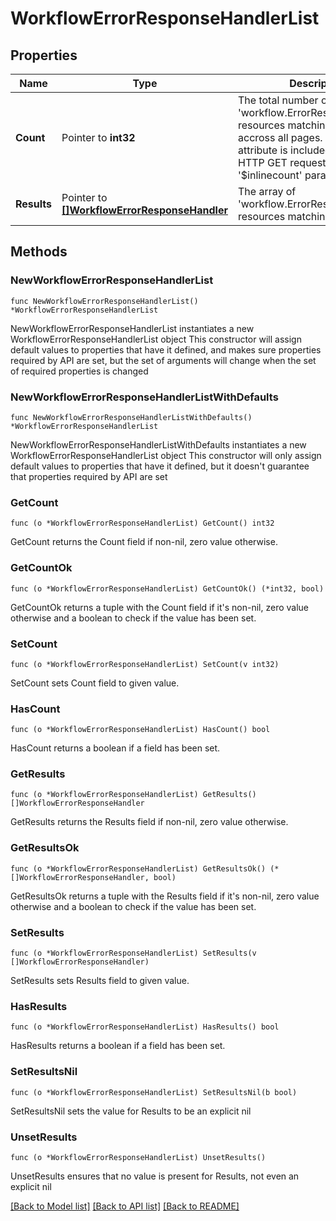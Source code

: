 # WorkflowErrorResponseHandlerList

## Properties

Name | Type | Description | Notes
------------ | ------------- | ------------- | -------------
**Count** | Pointer to **int32** | The total number of &#39;workflow.ErrorResponseHandler&#39; resources matching the request, accross all pages. The &#39;Count&#39; attribute is included when the HTTP GET request includes the &#39;$inlinecount&#39; parameter. | [optional] 
**Results** | Pointer to [**[]WorkflowErrorResponseHandler**](workflow.ErrorResponseHandler.md) | The array of &#39;workflow.ErrorResponseHandler&#39; resources matching the request. | [optional] 

## Methods

### NewWorkflowErrorResponseHandlerList

`func NewWorkflowErrorResponseHandlerList() *WorkflowErrorResponseHandlerList`

NewWorkflowErrorResponseHandlerList instantiates a new WorkflowErrorResponseHandlerList object
This constructor will assign default values to properties that have it defined,
and makes sure properties required by API are set, but the set of arguments
will change when the set of required properties is changed

### NewWorkflowErrorResponseHandlerListWithDefaults

`func NewWorkflowErrorResponseHandlerListWithDefaults() *WorkflowErrorResponseHandlerList`

NewWorkflowErrorResponseHandlerListWithDefaults instantiates a new WorkflowErrorResponseHandlerList object
This constructor will only assign default values to properties that have it defined,
but it doesn't guarantee that properties required by API are set

### GetCount

`func (o *WorkflowErrorResponseHandlerList) GetCount() int32`

GetCount returns the Count field if non-nil, zero value otherwise.

### GetCountOk

`func (o *WorkflowErrorResponseHandlerList) GetCountOk() (*int32, bool)`

GetCountOk returns a tuple with the Count field if it's non-nil, zero value otherwise
and a boolean to check if the value has been set.

### SetCount

`func (o *WorkflowErrorResponseHandlerList) SetCount(v int32)`

SetCount sets Count field to given value.

### HasCount

`func (o *WorkflowErrorResponseHandlerList) HasCount() bool`

HasCount returns a boolean if a field has been set.

### GetResults

`func (o *WorkflowErrorResponseHandlerList) GetResults() []WorkflowErrorResponseHandler`

GetResults returns the Results field if non-nil, zero value otherwise.

### GetResultsOk

`func (o *WorkflowErrorResponseHandlerList) GetResultsOk() (*[]WorkflowErrorResponseHandler, bool)`

GetResultsOk returns a tuple with the Results field if it's non-nil, zero value otherwise
and a boolean to check if the value has been set.

### SetResults

`func (o *WorkflowErrorResponseHandlerList) SetResults(v []WorkflowErrorResponseHandler)`

SetResults sets Results field to given value.

### HasResults

`func (o *WorkflowErrorResponseHandlerList) HasResults() bool`

HasResults returns a boolean if a field has been set.

### SetResultsNil

`func (o *WorkflowErrorResponseHandlerList) SetResultsNil(b bool)`

 SetResultsNil sets the value for Results to be an explicit nil

### UnsetResults
`func (o *WorkflowErrorResponseHandlerList) UnsetResults()`

UnsetResults ensures that no value is present for Results, not even an explicit nil

[[Back to Model list]](../README.md#documentation-for-models) [[Back to API list]](../README.md#documentation-for-api-endpoints) [[Back to README]](../README.md)


